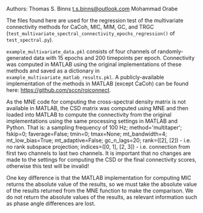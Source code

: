 Authors: Thomas S. Binns <t.s.binns@outlook.com>
         Mohammad Orabe <email>

The files found here are used for the regression test of the multivariate
connectivity methods for CaCoh, MIC, MIM, GC, and TRGC
(`test_multivariate_spectral_connectivity_epochs_regression()` of
`test_spectral.py`).

`example_multivariate_data.pkl` consists of four channels of randomly-generated
data with 15 epochs and 200 timepoints per epoch. Connectivity was computed in
MATLAB using the original implementations of these methods and saved as a
dictionary in `example_multivariate_matlab_results.pkl`. A publicly-available
implementation of the methods in MATLAB (except CaCoh) can be found here:
https://github.com/sccn/roiconnect.

As the MNE code for computing the cross-spectral density matrix is not
available in MATLAB, the CSD matrix was computed using MNE and then loaded into
MATLAB to compute the connectivity from the original implementations using the
same processing settings in MATLAB and Python. That is: a sampling frequency of
100 Hz; method='multitaper'; fskip=0; faverage=False; tmin=0; tmax=None;
mt_bandwidth=4; mt_low_bias=True; mt_adaptive=False; gc_n_lags=20;
rank=([2], [2]) - i.e. no rank subspace projection; indices=([0, 1], [2, 3]) -
i.e. connection from first two channels to last two channels. It is 
important that no changes are made to the settings for computing the CSD or the
final connectivity scores, otherwise this test will be invalid!

One key difference is that the MATLAB implementation for computing MIC returns
the absolute value of the results, so we must take the absolute value of the
results returned from the MNE function to make the comparison. We do not return
the absolute values of the results, as relevant information such as phase angle
differences are lost.